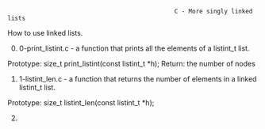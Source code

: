                                                    C - More singly linked lists
How to use linked lists.

0. 0-print_listint.c - a function that prints all the elements of a listint_t list.

Prototype: size_t print_listint(const listint_t *h);
Return: the number of nodes

1. 1-listint_len.c - a function that returns the number of elements in a linked listint_t list.

Prototype: size_t listint_len(const listint_t *h);

2. 
